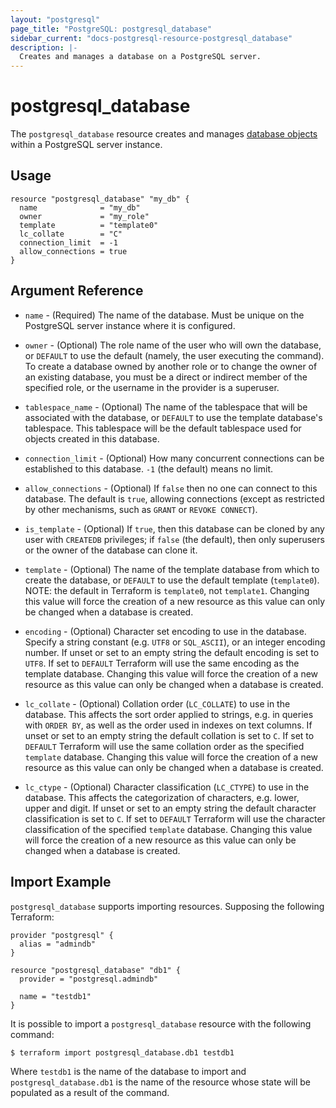 ```yaml
---
layout: "postgresql"
page_title: "PostgreSQL: postgresql_database"
sidebar_current: "docs-postgresql-resource-postgresql_database"
description: |-
  Creates and manages a database on a PostgreSQL server.
---
```


# postgresql\_database

The ``postgresql_database`` resource creates and manages [database
objects](https://www.postgresql.org/docs/current/static/managing-databases.html)
within a PostgreSQL server instance.


## Usage

```hcl
resource "postgresql_database" "my_db" {
  name              = "my_db"
  owner             = "my_role"
  template          = "template0"
  lc_collate        = "C"
  connection_limit  = -1
  allow_connections = true
}
```

## Argument Reference

* `name` - (Required) The name of the database. Must be unique on the PostgreSQL
  server instance where it is configured.

* `owner` - (Optional) The role name of the user who will own the database, or
  `DEFAULT` to use the default (namely, the user executing the command). To
  create a database owned by another role or to change the owner of an existing
  database, you must be a direct or indirect member of the specified role, or
  the username in the provider is a superuser.

* `tablespace_name` - (Optional) The name of the tablespace that will be
  associated with the database, or `DEFAULT` to use the template database's
  tablespace.  This tablespace will be the default tablespace used for objects
  created in this database.

* `connection_limit` - (Optional) How many concurrent connections can be
  established to this database. `-1` (the default) means no limit.

* `allow_connections` - (Optional) If `false` then no one can connect to this
  database. The default is `true`, allowing connections (except as restricted by
  other mechanisms, such as `GRANT` or `REVOKE CONNECT`).

* `is_template` - (Optional) If `true`, then this database can be cloned by any
  user with `CREATEDB` privileges; if `false` (the default), then only
  superusers or the owner of the database can clone it.

* `template` - (Optional) The name of the template database from which to create
  the database, or `DEFAULT` to use the default template (`template0`).  NOTE:
  the default in Terraform is `template0`, not `template1`.  Changing this value
  will force the creation of a new resource as this value can only be changed
  when a database is created.

* `encoding` - (Optional) Character set encoding to use in the database.
  Specify a string constant (e.g. `UTF8` or `SQL_ASCII`), or an integer encoding
  number.  If unset or set to an empty string the default encoding is set to
  `UTF8`.  If set to `DEFAULT` Terraform will use the same encoding as the
  template database.  Changing this value will force the creation of a new
  resource as this value can only be changed when a database is created.

* `lc_collate` - (Optional) Collation order (`LC_COLLATE`) to use in the
  database.  This affects the sort order applied to strings, e.g. in queries
  with `ORDER BY`, as well as the order used in indexes on text columns. If
  unset or set to an empty string the default collation is set to `C`.  If set
  to `DEFAULT` Terraform will use the same collation order as the specified
  `template` database.  Changing this value will force the creation of a new
  resource as this value can only be changed when a database is created.

* `lc_ctype` - (Optional) Character classification (`LC_CTYPE`) to use in the
  database. This affects the categorization of characters, e.g. lower, upper and
  digit. If unset or set to an empty string the default character classification
  is set to `C`.  If set to `DEFAULT` Terraform will use the character
  classification of the specified `template` database.  Changing this value will
  force the creation of a new resource as this value can only be changed when a
  database is created.

## Import Example

`postgresql_database` supports importing resources.  Supposing the following
Terraform:

```hcl
provider "postgresql" {
  alias = "admindb"
}

resource "postgresql_database" "db1" {
  provider = "postgresql.admindb"

  name = "testdb1"
}
```

It is possible to import a `postgresql_database` resource with the following
command:

```
$ terraform import postgresql_database.db1 testdb1
```

Where `testdb1` is the name of the database to import and
`postgresql_database.db1` is the name of the resource whose state will be
populated as a result of the command.
